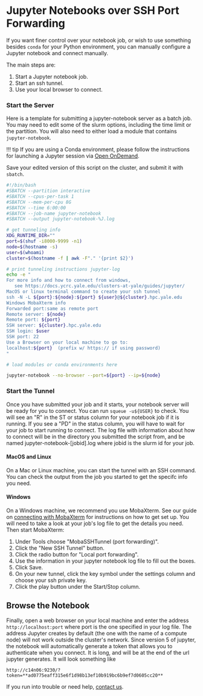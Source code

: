 # Jupyter Notebooks over SSH Port Forwarding

If you want finer control over your notebook job, or wish to use something besides `conda` for your Python environment, you can manually configure a Jupyter notebook and connect manually.

The main steps are:

1. Start a Jupyter notebook job.
1. Start an ssh tunnel.
1. Use your local browser to connect.

### Start the Server

Here is a template for submitting a jupyter-notebook server as a batch job. 
You may need to edit some of the slurm options, including the time limit or the partition. 
You will also need to either load a module that contains `jupyter-notebook`.

!!! tip
    If you are using a Conda environment, please follow the instructions for launching a Jupyter session via [Open OnDemand](/clusters-at-yale/ood).

Save your edited version of this script on the cluster, and submit it with `sbatch`.

``` bash
#!/bin/bash
#SBATCH --partition interactive
#SBATCH --cpus-per-task 1
#SBATCH --mem-per-cpu 8G
#SBATCH --time 6:00:00
#SBATCH --job-name jupyter-notebook
#SBATCH --output jupyter-notebook-%J.log

# get tunneling info
XDG_RUNTIME_DIR=""
port=$(shuf -i8000-9999 -n1)
node=$(hostname -s)
user=$(whoami)
cluster=$(hostname -f | awk -F"." '{print $2}')

# print tunneling instructions jupyter-log
echo -e "
For more info and how to connect from windows,
   see https://docs.ycrc.yale.edu/clusters-at-yale/guides/jupyter/
MacOS or linux terminal command to create your ssh tunnel
ssh -N -L ${port}:${node}:${port} ${user}@${cluster}.hpc.yale.edu
Windows MobaXterm info
Forwarded port:same as remote port
Remote server: ${node}
Remote port: ${port}
SSH server: ${cluster}.hpc.yale.edu
SSH login: $user
SSH port: 22
Use a Browser on your local machine to go to:
localhost:${port}  (prefix w/ https:// if using password)
"

# load modules or conda environments here

jupyter-notebook --no-browser --port=${port} --ip=${node}
```

### Start the Tunnel

Once you have submitted your job and it starts, your notebook server will be ready for you to connect. 
You can run `squeue -u${USER}` to check. You will see an "R" in the ST or status column for your notebook job if it is running. 
If you see a "PD" in the status column, you will have to wait for your job to start running to connect. 
The log file with information about how to connect will be in the directory you submitted the script from, and be named jupyter-notebook-[jobid].log where jobid is the slurm id for your job.

#### MacOS and Linux

On a Mac or Linux machine, you can start the tunnel with an SSH command. 
You can check the output from the job you started to get the specifc info you need.

#### Windows

On a Windows machine, we recommend you use MobaXterm. 
See our guide on [connecting with MobaXterm](/clusters-at-yale/access) for instructions on how to get set up. 
You will need to take a look at your job's log file to get the details you need. 
Then start MobaXterm:

1. Under Tools choose "MobaSSHTunnel (port forwarding)".
1. Click the "New SSH Tunnel" button.
1. Click the radio button for "Local port forwarding".
1. Use the information in your jupyter notebook log file to fill out the boxes.
1. Click Save.
1. On your new tunnel, click the key symbol under the settings column and choose your ssh private key.
1. Click the play button under the Start/Stop column.

## Browse the Notebook

Finally, open a web browser on your local machine and enter the address `http://localhost:port` where port is the one specified in your log file. 
The address Jupyter creates by default (the one with the name of a compute node) will not work outside the cluster's network. 
Since version 5 of jupyter, the notebook will automatically generate a token that allows you to authenticate when you connect. 
It is long, and will be at the end of the url jupyter generates. 
It will look something like

`http://c14n06:9230/?token=**ad0775eaff315e6f1d98b13ef10b919bc6b9ef7d0605cc20**`

If you run into trouble or need help, [contact us](/#get-help).
